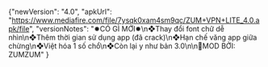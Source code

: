{"newVersion": "4.0",
 "apkUrl": "https://www.mediafire.com/file/7ysqk0xam4sm9qc/ZUM+VPN+LITE_4.0.apk/file",
 "versionNotes": "✹CÓ GÌ MỚI✹\n❖Thay đổi font chữ dễ nhìn\n❖Thêm thời gian sử dụng app (đã crack)\n❖Hạn chế văng app giữa chừng\n❖Việt hóa 1 số chổ\n❖Còn lại y như bản 3.0\n\n👤MOD BỞI: ZUMZUM"
}
